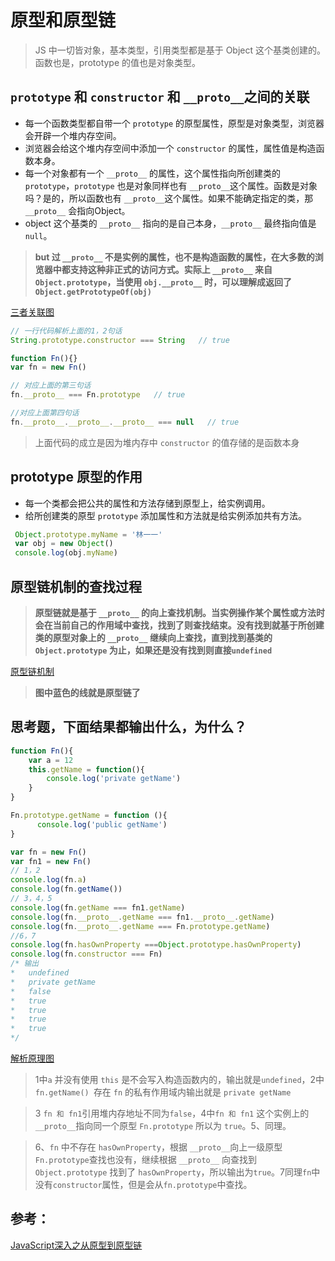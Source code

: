 # 原型和原型链
> JS 中一切皆对象，基本类型，引用类型都是基于 Object 这个基类创建的。函数也是，prototype 的值也是对象类型。

## `prototype` 和 `constructor` 和 `__proto__`之间的关联
* 每一个函数类型都自带一个 `prototype` 的原型属性，原型是对象类型，浏览器会开辟一个堆内存空间。
* 浏览器会给这个堆内存空间中添加一个 `constructor` 的属性，属性值是构造函数本身。
* 每一个对象都有一个 `__proto__` 的属性，这个属性指向所创建类的 `prototype`，`prototype` 也是对象同样也有 `__proto__`这个属性。函数是对象吗？是的，所以函数也有 `__proto__`这个属性。如果不能确定指定的类，那 `__proto__` 会指向Object。
* object 这个基类的 `__proto__` 指向的是自己本身，`__proto__` 最终指向值是 `null`。

>__but 过 `__proto__` 不是实例的属性，也不是构造函数的属性，在大多数的浏览器中都支持这种非正式的访问方式。实际上 `__proto__` 来自 `Object.prototype`，当使用 `obj.__proto__` 时，可以理解成返回了 `Object.getPrototypeOf(obj)`__

[三者关联图](./img/关系图.jpg)

``` js
// 一行代码解析上面的1，2句话
String.prototype.constructor === String   // true

function Fn(){}
var fn = new Fn()

// 对应上面的第三句话
fn.__proto__ === Fn.prototype   // true

//对应上面第四句话
fn.__proto__.__proto__.__proto__ === null   // true
```
> 上面代码的成立是因为堆内存中 `constructor` 的值存储的是函数本身

## prototype 原型的作用
* 每一个类都会把公共的属性和方法存储到原型上，给实例调用。
* 给所创建类的原型 `prototype` 添加属性和方法就是给实例添加共有方法。
``` js
 Object.prototype.myName = '林一一'
 var obj = new Object()
 console.log(obj.myName)
```

## 原型链机制的查找过程
> __原型链就是基于 `__proto__` 的向上查找机制。当实例操作某个属性或方法时会在当前自己的作用域中查找，找到了则查找结束。没有找到就基于所创建类的原型对象上的 `__proto__`  继续向上查找，直到找到基类的 `Object.prototype` 为止，如果还是没有找到则直接`undefined`__

[原型链机制](./img/原型链机制.jpg)
> __图中蓝色的线就是原型链了__

## 思考题，下面结果都输出什么，为什么？
``` js
function Fn(){
    var a = 12
    this.getName = function(){
        console.log('private getName')
    }
}

Fn.prototype.getName = function (){
      console.log('public getName')
}

var fn = new Fn()
var fn1 = new Fn()
// 1，2
console.log(fn.a)
console.log(fn.getName())
// 3，4，5
console.log(fn.getName === fn1.getName)
console.log(fn.__proto__.getName === fn1.__proto__.getName)
console.log(fn.__proto__.getName === Fn.prototype.getName)
//6，7
console.log(fn.hasOwnProperty ===Object.prototype.hasOwnProperty)
console.log(fn.constructor === Fn)
/* 输出
*   undefined
*   private getName
*   false
*   true
*   true
*   true
*   true
*/
```
[解析原理图](./img/思考模型题.jpg)
>1中`a` 并没有使用 `this` 是不会写入构造函数内的，输出就是`undefined`，2中 `fn.getName() `存在 `fn` 的私有作用域内输出就是 `private getName`

>3 `fn 和 fn1`引用堆内存地址不同为`false`，4中`fn 和 fn1` 这个实例上的 `__proto__`指向同一个原型 `Fn.prototype` 所以为 `true`。5、同理。

>6、`fn` 中不存在 `hasOwnProperty`，根据 `__proto__`向上一级原型`Fn.prototype`查找也没有，继续根据 `__proto__` 向查找到 `Object.prototype` 找到了 `hasOwnProperty`，所以输出为`true`。7同理`fn`中没有`constructor`属性，但是会从`fn.prototype`中查找。

## 参考：
[JavaScript深入之从原型到原型链](https://github.com/mqyqingfeng/Blog/issues/2)
